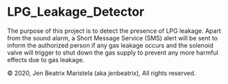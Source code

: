 # LPG_Leakage_Detector
The purpose of this project is to detect the presence of LPG leakage. Apart from the sound alarm, a Short Message Service (SMS) alert will be sent to inform the authorized person if any gas leakage occurs and the solenoid valve will trigger to shut down the gas supply to prevent any more harmful effects due to gas leakage. 

© 2020, Jen Beatrix Maristela (aka jenbeatrix), All rights reserved.
